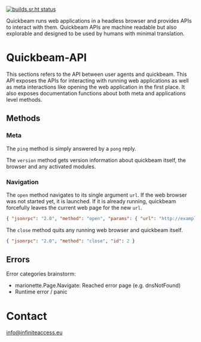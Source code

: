 [![builds.sr.ht status](https://builds.sr.ht/~michl/quickbeam.svg)](https://builds.sr.ht/~michl/quickbeam?)

Quickbeam runs web applications in a headless browser and provides APIs
to interact with them. Quickbeam APIs are machine readable but also
explorable and designed to be used by humans with minimal translation.

# Quickbeam-API

This sections refers to the API between user agents and quickbeam. This
API exposes the APIs for interacting with running web applications as
well as meta interactions like opening the web application in the first
place. It also exposes documentation functions about both meta and
applications level methods.

## Methods

### Meta

The `ping` method is simply answered by a `pong` reply.

The `version` method gets version information about quickbeam itself,
the browser and any activated modules.

### Navigation

The `open` method navigates to its single argument `url`. If the web
browser was not started yet, it is launched. If it is already running,
quickbeam forcefully leaves the current web page for the new `url`.

``` json
{ "jsonrpc": "2.0", "method": "open", "params": { "url": "http://example.com" }, "id": 1 }
```

The `close` method quits any running web browser and quickbeam itself.

``` json
{ "jsonrpc": "2.0", "method": "close", "id": 2 }
```

## Errors

Error categories brainstorm:

-   marionette.Page.Navigate: Reached error page (e.g. dnsNotFound)
-   Runtime error / panic

# Contact

info@infiniteaccess.eu
